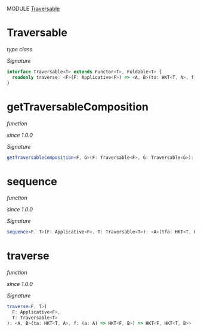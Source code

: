 MODULE [Traversable](https://github.com/gcanti/fp-ts/blob/master/src/Traversable.ts)

# Traversable

_type class_

_Signature_

```ts
interface Traversable<T> extends Functor<T>, Foldable<T> {
  readonly traverse: <F>(F: Applicative<F>) => <A, B>(ta: HKT<T, A>, f: (a: A) => HKT<F, B>) => HKT<F, HKT<T, B>>
}
```

# getTraversableComposition

_function_

_since 1.0.0_

_Signature_

```ts
getTraversableComposition<F, G>(F: Traversable<F>, G: Traversable<G>): TraversableComposition<F, G>
```

# sequence

_function_

_since 1.0.0_

_Signature_

```ts
sequence<F, T>(F: Applicative<F>, T: Traversable<T>): <A>(tfa: HKT<T, HKT<F, A>>) => HKT<F, HKT<T, A>>
```

# traverse

_function_

_since 1.0.0_

_Signature_

```ts
traverse<F, T>(
  F: Applicative<F>,
  T: Traversable<T>
): <A, B>(ta: HKT<T, A>, f: (a: A) => HKT<F, B>) => HKT<F, HKT<T, B>>
```

